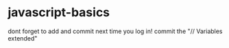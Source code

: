 # javascript-basics

dont forget to add and commit next time you log in!
 commit the "// Variables extended"